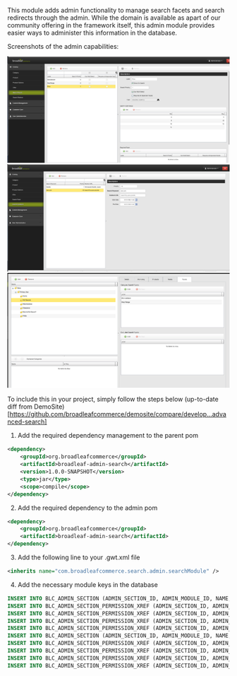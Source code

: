 This module adds admin functionality to manage search facets and search redirects through the admin. While the domain is available
as apart of our community offering in the framework itself, this admin module provides easier ways to administer this information in
the database.

Screenshots of the admin capabilities:

[![Facet Management](images/modules/AdvancedSearchAdmin-Facets.png)](images/modules/AdvancedSearchAdmin-Facets.png)
[![Search Redirect Management](images/modules/AdvancedSearchAdmin-Redirect.png)](images/modules/AdvancedSearchAdmin-Redirect.png)
[![Category Facet Management](images/modules/AdvancedSearchAdmin-CategoryFacets.png)](images/modules/AdvancedSearchAdmin-CategoryFacets.png)

To include this in your project, simply follow the steps below (up-to-date diff from DemoSite)[https://github.com/broadleafcommerce/demosite/compare/develop...advanced-search]

1. Add the required dependency management to the parent pom
```xml
<dependency>
    <groupId>org.broadleafcommerce</groupId>
    <artifactId>broadleaf-admin-search</artifactId>
    <version>1.0.0-SNAPSHOT</version>
    <type>jar</type>
    <scope>compile</scope>
</dependency>
```

2. Add the required dependency to the admin pom
```xml
<dependency>
    <groupId>org.broadleafcommerce</groupId>
    <artifactId>broadleaf-admin-search</artifactId>
</dependency>
```

3. Add the following line to your .gwt.xml file
```xml
<inherits name="com.broadleafcommerce.search.admin.searchModule" />
```

4. Add the necessary module keys in the database
```sql
INSERT INTO BLC_ADMIN_SECTION (ADMIN_SECTION_ID, ADMIN_MODULE_ID, NAME, SECTION_KEY, URL, USE_DEFAULT_HANDLER) VALUES (20, 1, 'Search Facet', 'Search Facet', '/search-facet', TRUE);
INSERT INTO BLC_ADMIN_SECTION_PERMISSION_XREF (ADMIN_SECTION_ID, ADMIN_PERMISSION_ID) VALUES (20,6);
INSERT INTO BLC_ADMIN_SECTION_PERMISSION_XREF (ADMIN_SECTION_ID, ADMIN_PERMISSION_ID) VALUES (20,7);
INSERT INTO BLC_ADMIN_SECTION_PERMISSION_XREF (ADMIN_SECTION_ID, ADMIN_PERMISSION_ID) VALUES (20,8);
INSERT INTO BLC_ADMIN_SECTION_PERMISSION_XREF (ADMIN_SECTION_ID, ADMIN_PERMISSION_ID) VALUES (20,9);
INSERT INTO BLC_ADMIN_SECTION (ADMIN_SECTION_ID, ADMIN_MODULE_ID, NAME, SECTION_KEY, URL, USE_DEFAULT_HANDLER) VALUES (21, 1, 'Search Redirect', 'Search Redirect', '/search-redirect', TRUE);
INSERT INTO BLC_ADMIN_SECTION_PERMISSION_XREF (ADMIN_SECTION_ID, ADMIN_PERMISSION_ID) VALUES (21,6);
INSERT INTO BLC_ADMIN_SECTION_PERMISSION_XREF (ADMIN_SECTION_ID, ADMIN_PERMISSION_ID) VALUES (21,7);
INSERT INTO BLC_ADMIN_SECTION_PERMISSION_XREF (ADMIN_SECTION_ID, ADMIN_PERMISSION_ID) VALUES (21,8);
INSERT INTO BLC_ADMIN_SECTION_PERMISSION_XREF (ADMIN_SECTION_ID, ADMIN_PERMISSION_ID) VALUES (21,9);
```
